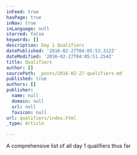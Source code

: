 ```yaml
---
inFeed: true
hasPage: true
inNav: true
inLanguage: null
starred: false
keywords: []
description: Day 1 Qualifiers
datePublished: '2016-02-27T04:05:53.312Z'
dateModified: '2016-02-27T04:05:51.254Z'
title: Qualifiers
author: []
sourcePath: _posts/2016-02-27-qualifiers.md
published: true
authors: []
publisher:
  name: null
  domain: null
  url: null
  favicon: null
url: qualifiers/index.html
_type: Article

---
```

A comprehensive list of all day 1 qualifiers thus far